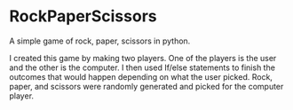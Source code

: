 # RockPaperScissors
A simple game of rock, paper, scissors in python.

I created this game by making two players. One of the players is the user and the other is the computer. I then used If/else statements to finish the outcomes that
would happen depending on what the user picked. Rock, paper, and scissors were randomly generated and picked for the computer player. 
